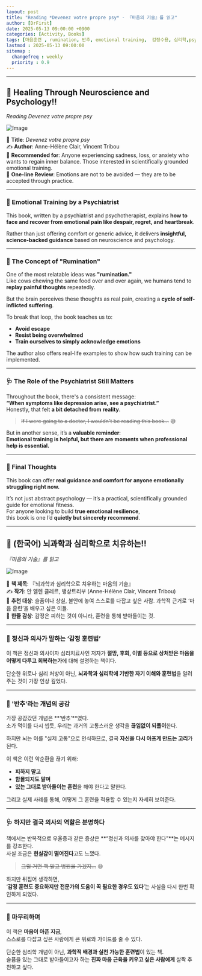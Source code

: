 ```yaml
---
layout: post
title: "Reading *Devenez votre propre psy* - 『마음의 기술』를 읽고"
author: [DrFirst]
date: 2025-05-13 09:00:00 +0900
categories: [Activity, Books]
tags: [마음훈련 , rumination, 반추, emotional training,  감정수용, 심리학,psychology]
lastmod : 2025-05-13 09:00:00
sitemap :
  changefreq : weekly
  priority : 0.9
---
```


---
## 🧠 Healing Through Neuroscience and Psychology!!  
_Reading *Devenez votre propre psy*_

![Image](https://github.com/user-attachments/assets/1f45aca3-0e08-4c5e-8901-1df50e008446)

📖 **Title**: *Devenez votre propre psy*  
✍️ **Author**: Anne-Hélène Clair, Vincent Tribou  
🎯 **Recommended for**: Anyone experiencing sadness, loss, or anxiety who wants to regain inner balance. Those interested in scientifically grounded emotional training.  
🌟 **One-line Review**: Emotions are not to be avoided — they are to be accepted through practice.

---

### 📌 Emotional Training by a Psychiatrist

This book, written by a psychiatrist and psychotherapist, explains **how to face and recover from emotional pain like despair, regret, and heartbreak**.

Rather than just offering comfort or generic advice, it delivers **insightful, science-backed guidance** based on neuroscience and psychology.

---

### 🔁 The Concept of "Rumination"

One of the most relatable ideas was **"rumination."**  
Like cows chewing the same food over and over again, we humans tend to **replay painful thoughts** repeatedly.

But the brain perceives these thoughts as real pain, creating a **cycle of self-inflicted suffering**.

To break that loop, the book teaches us to:

- **Avoid escape**
- **Resist being overwhelmed**
- **Train ourselves to simply acknowledge emotions**

The author also offers real-life examples to show how such training can be implemented.

---

### 🩺 The Role of the Psychiatrist Still Matters

Throughout the book, there's a consistent message:  
**“When symptoms like depression arise, see a psychiatrist.”**  
Honestly, that felt **a bit detached from reality**.  
> ~~If I were going to a doctor, I wouldn't be reading this book…~~ 😅

But in another sense, it’s a **valuable reminder**:  
**Emotional training is helpful, but there are moments when professional help is essential.**

---

### 💬 Final Thoughts

This book can offer **real guidance and comfort for anyone emotionally struggling right now.**

It’s not just abstract psychology — it’s a practical, scientifically grounded guide for emotional fitness.  
For anyone looking to build **true emotional resilience**,  
this book is one I’d **quietly but sincerely recommend**.

---
## 🧠 (한국어) 뇌과학과 심리학으로 치유하는!!   
_『마음의 기술』를 읽고_

![Image](https://github.com/user-attachments/assets/1f45aca3-0e08-4c5e-8901-1df50e008446)

📖 **책 제목**: 『뇌과학과 심리학으로 치유하는 마음의 기술』  
✍️ **작가**: 안 엘렌 클레르, 뱅상트리부 (Anne-Hélène Clair, Vincent Tribou)  
🎯 **추천 대상**: 슬픔이나 상실, 불안에 놓여 스스로를 다잡고 싶은 사람. 과학적 근거로 ‘마음 훈련’을 배우고 싶은 이들.  
🌟 **한줄 감상**: 감정은 피하는 것이 아니라, 훈련을 통해 받아들이는 것.

---

### 📌 정신과 의사가 말하는 ‘감정 훈련법’

이 책은 정신과 의사이자 심리치료사인 저자가 **절망, 후회, 이별 등으로 상처받은 마음을 어떻게 다루고 회복하는가**에 대해 설명하는 책이다.  

단순한 위로나 심리 처방이 아닌, **뇌과학과 심리학에 기반한 자기 이해와 훈련법**을 알려주는 것이 가장 인상 깊었다.

---

### 🔁 '반추'라는 개념의 공감

가장 공감갔던 개념은 **‘반추’**였다.  
소가 먹이를 다시 씹듯, 우리는 과거의 고통스러운 생각을 **끊임없이 되풀이**한다.  

하지만 뇌는 이를 "실제 고통"으로 인식하므로, 결국 **자신을 다시 아프게 만드는 고리**가 된다.

이 책은 이런 악순환을 끊기 위해:

- **피하지 말고**
- **함몰되지도 말며**
- **있는 그대로 받아들이는 훈련**을 해야 한다고 말한다.

그리고 실제 사례를 통해, 어떻게 그 훈련을 적용할 수 있는지 자세히 보여준다.

---

### 🩺 하지만 결국 의사의 역할은 분명하다

책에서는 반복적으로 우울증과 같은 증상은  **“정신과 의사를 찾아야 한다”**는 메시지를 강조한다.  
사실 조금은 **현실감이 떨어진다**고도 느꼈다.  
> ~~그럴 거면 책 말고 병원을 가겠지…~~ 😅

하지만 뒤집어 생각하면,  
‘**감정 훈련도 중요하지만 전문가의 도움이 꼭 필요한 경우도 있다**’는 사실을 다시 한번 확인하게 되었다.

---

### 💬 마무리하며

이 책은 **마음이 아픈 지금**,  
스스로를 다잡고 싶은 사람에게 큰 위로와 가이드를 줄 수 있다.  

단순한 심리학 개념이 아닌, **과학적 배경과 실천 가능한 훈련법**이 있는 책.  
슬픔을 있는 그대로 받아들이고자 하는 **진짜 마음 근육을 키우고 싶은 사람에게** 살짝 추천하고 싶다.  
